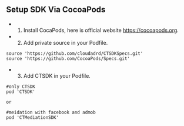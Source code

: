 ## Setup SDK Via CocoaPods
* 1. Install CocaPods, here is official website https://cocoapods.org. 
* 2. Add private source in your Podfile.
```
source 'https://github.com/cloudadrd/CTSDKSpecs.git'
source 'https://github.com/CocoaPods/Specs.git'
```
* 3. Add CTSDK in your Podfile. 
```
#only CTSDK
pod 'CTSDK'

or

#meidation with facebook and admob
pod 'CTMediationSDK'
```
